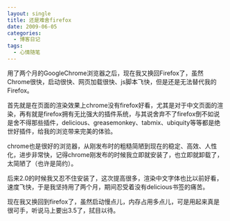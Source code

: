 ```yaml
---
layout: single
title: 还是难舍firefox
date: 2009-06-05
categories:
  - 博客日记
tags:
  - 心情随笔
---
```


用了两个月的GoogleChrome浏览器之后，现在我又换回Firefox了，虽然Chrome很快，启动很快、网页加载很快、js脚本飞快，但是还是无法替代我的Firefox。

首先就是在页面的渲染效果上chrome没有firefox好看，尤其是对于中文页面的渲染，再有就是firefox拥有无比强大的插件系统，与其说舍弃不了firefox倒不如说是舍不得那些插件，delicious、greasemonkey、tabmix、ubiquity等等都是绝世好插件，给我的浏览带来完美的体验。

chrome也是很好的浏览器，从刚发布时的粗糙简陋到现在的稳定、高效、人性化，进步非常快，记得chrome刚发布的时候我立即就安装了，也立即就卸载了，太简陋了（也许是简约）。

后来2.0的时候我又忍不住安装了，这次提高很多，渲染中文字体也比以前好看，速度飞快，于是我坚持用了两个月，期间忍受着没有delicious书签的痛苦。

现在我又换回到firefox了，虽然启动慢点儿，内存占用多点儿，可是用起来真是很可手，听说马上要出3.5了，拭目以待。
